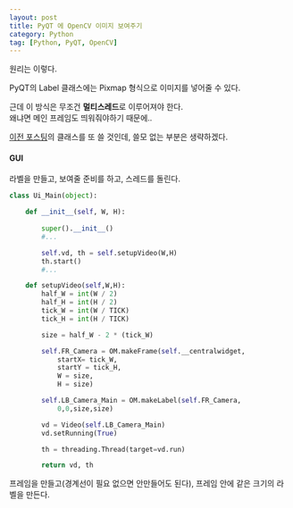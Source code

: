 ```yaml
---
layout: post
title: PyQT 에 OpenCV 이미지 보여주기
category: Python
tag: [Python, PyQT, OpenCV]  
---
```


원리는 이렇다.  

PyQT의 Label 클래스에는 Pixmap 형식으로 이미지를 넣어줄 수 있다.  

근데 이 방식은 무조건 **멀티스레드**로 이루어져야 한다.  
왜냐면 메인 프레임도 띄워줘야하기 때문에..  

[이전 포스팅](https://jo631.github.io/python/2021/03/25/PyQT/)의 클래스를 또 쓸 것인데, 쓸모 없는 부분은 생략하겠다.  

#### GUI

라벨을 만들고, 보여줄 준비를 하고, 스레드를 돌린다.

```python
class Ui_Main(object):

    def __init__(self, W, H):
        
        super().__init__()
        #...

        self.vd, th = self.setupVideo(W,H)
        th.start()
        #...

    def setupVideo(self,W,H):
        half_W = int(W / 2)
        half_H = int(H / 2)
        tick_W = int(W / TICK)
        tick_H = int(H / TICK)

        size = half_W - 2 * (tick_W)

        self.FR_Camera = OM.makeFrame(self.__centralwidget,
            startX= tick_W,
            startY = tick_H,
            W = size,
            H = size)

        self.LB_Camera_Main = OM.makeLabel(self.FR_Camera,
            0,0,size,size)

        vd = Video(self.LB_Camera_Main)
        vd.setRunning(True)

        th = threading.Thread(target=vd.run)

        return vd, th

```

프레임을 만들고(경계선이 필요 없으면 안만들어도 된다), 프레임 안에 같은 크기의 라벨을 만든다.  